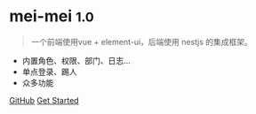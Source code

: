 <!-- _coverpage.md -->

<!-- ![logo](img/index.jpeg) -->

# mei-mei <small>1.0</small>

> 一个前端使用vue + element-ui，后端使用 nestjs 的集成框架。

- 内置角色、权限、部门、日志...
- 单点登录、踢人
- 众多功能

[GitHub](https://github.com/87789771/meimei-nestjs-admin)
[Get Started](kslj/xmjj)